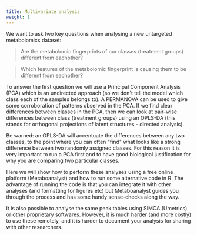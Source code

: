 ```yaml
---
title: Multivariate analysis
weight: 1
---
```


We want to ask two key questions when analysing a new untargeted metabolomics dataset:

> Are the metabolomic fingerprints of our classes (treatment groups) different from eachother?


> Which features of the metabolomic fingerprint is causing them to be different from eachother?

To answer the first question we will use a Principal Component Analysis (PCA) which is an undirected approach (so we don't tell the model which class each of the samples belongs to). A PERMANOVA can be used to give some corroboration of patterns observed in the PCA. If we find clear differences between classes in the PCA, then we can look at pair-wise differences between class (treatment groups) using an OPLS-DA (this stands for orthogonal projections of latent structures - directed analysis).

Be warned: an OPLS-DA will accentuate the differences between any two classes, to the point where you can often "find" what looks like a strong difference between two randomly assigned classes. For this reason it is very important to run a PCA first and to have good biological justification for why you are comparing two particular classes.

Here we will show how to perform these analyses using a free online platform (Metaboanalyst) and how to run some alternative code in R. The advantage of running the code is that you can integrate it with other analyses (and formatting for figures etc) but Metaboanalyst guides you through the process and has some handy sense-checks along the way.

It is also possible to analyse the same peak tables using SIMCA (Umetrics) or other proprietary softwares. However, it is much harder (and more costly) to use these remotely, and it is harder to document your analysis for sharing with other researchers.

